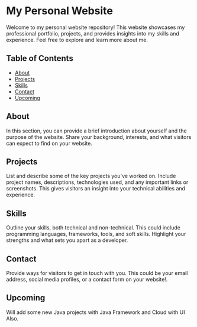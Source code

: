 # My Personal Website

Welcome to my personal website repository! This website showcases my professional portfolio, projects, and provides insights into my skills and experience. Feel free to explore and learn more about me.

## Table of Contents

- [About](#about)
- [Projects](#projects)
- [Skills](#skills)
- [Contact](#contact)
- [Upcoming](#upcoming)

## About

In this section, you can provide a brief introduction about yourself and the purpose of the website. Share your background, interests, and what visitors can expect to find on your website.

## Projects

List and describe some of the key projects you've worked on. Include project names, descriptions, technologies used, and any important links or screenshots. This gives visitors an insight into your technical abilities and experience.

## Skills

Outline your skills, both technical and non-technical. This could include programming languages, frameworks, tools, and soft skills. Highlight your strengths and what sets you apart as a developer.

## Contact

Provide ways for visitors to get in touch with you. This could be your email address, social media profiles, or a contact form on your website!.

## Upcoming

Will add some new Java projects with Java Framework and Cloud with UI Also.
